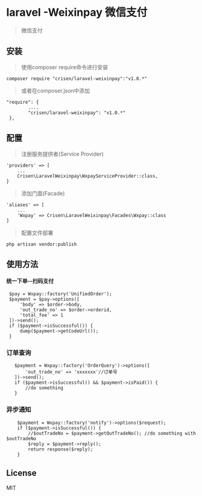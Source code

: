 # laravel -Weixinpay 微信支付

> 微信支付

## 安装

> 使用composer require命令进行安装

~~~
composer require "crisen/laravel-weixinpay":"v1.0.*"
~~~

> 或者在composer.json中添加

~~~
"require": {
		....
        "crisen/laravel-weixinpay": "v1.0.*"
 },
~~~

## 配置

> 注册服务提供者(Service Provider)

~~~
'providers' => [  
    ...
    Crisen\LaravelWeixinpay\WxpayServiceProvider::class,
}
~~~

> 添加门面(Facade)

~~~
'aliases' => [
    ...
	'Wxpay' => Crisen\LaravelWeixinpay\Facades\Wxpay::class
]
~~~

> 配置文件部署

~~~
php artisan vendor:publish
~~~

## 使用方法

#### 统一下单--扫码支付

~~~
 $pay = Wxpay::factory('UnifiedOrder');
 $payment = $pay->options([
     'body' => $order->body,
     'out_trade_no' => $order->orderid,
     'total_fee' => 1
 ])->send();
 if ($payment->isSuccessful()) {
     dump($payment->getCodeUrl());
 }
~~~

### 订单查询

~~~
   $payment = Wxpay::factory('OrderQuery')->options([
       'out_trade_no' => 'xxxxxxx'//订单号
   ])->send();
   if ($payment->isSuccessful() && $payment->isPaid()) {
       //do something
   }
~~~

### 异步通知

~~~
	$payment = Wxpay::factory('notify')->options($request);
	if ($payment->isSuccessful()) {
        //$outTradeNo = $payment->getOutTradeNo(); //do something with $outTradeNo
        $reply = $payment->reply();
        return response($reply);
    }
~~~

## License

MIT
